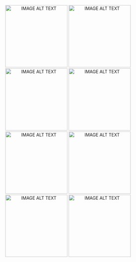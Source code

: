<div align="center">
  <div align="center">
  <a href="https://www.youtube.com/watch?v=8WiKrBaikRs"><img width="200" src="https://img.youtube.com/vi/8WiKrBaikRs/0.jpg" alt="IMAGE ALT TEXT"></a>
  <a href="https://www.youtube.com/watch?v=6CFs-4if788"><img width="200" src="https://img.youtube.com/vi/6CFs-4if788/0.jpg" alt="IMAGE ALT TEXT"></a>
  <a href="https://www.youtube.com/watch?v=EapUSbnsIws"><img width="200" src="https://img.youtube.com/vi/EapUSbnsIws/0.jpg" alt="IMAGE ALT TEXT"></a>
  <a href="https://www.youtube.com/watch?v=TgseVMSkK0M"><img width="200" src="https://img.youtube.com/vi/TgseVMSkK0M/0.jpg" alt="IMAGE ALT TEXT"></a>
	</div>
  <div align="center">
  <a href="https://www.youtube.com/watch?v=Yam5uK6e-bQ"><img width="200" src="https://img.youtube.com/vi/Yam5uK6e-bQ/0.jpg" alt="IMAGE ALT TEXT"></a>
  <a href="https://www.youtube.com/watch?v=RUmdWdEgHgk"><img width="200" src="https://img.youtube.com/vi/RUmdWdEgHgk/0.jpg" alt="IMAGE ALT TEXT"></a>
  <a href="https://www.youtube.com/watch?v=6Ejga4kJUts"><img width="200" src="https://img.youtube.com/vi/6Ejga4kJUts/0.jpg" alt="IMAGE ALT TEXT"></a>
  <a href="https://www.youtube.com/watch?v=KotlCEGNbh8"><img width="200" src="https://img.youtube.com/vi/KotlCEGNbh8/0.jpg" alt="IMAGE ALT TEXT"></a>
	</div>
</div>



